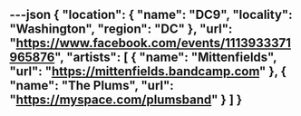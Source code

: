 ---json
{
  "location": {
    "name": "DC9",
    "locality": "Washington",
    "region": "DC"
  },
  "url": "https://www.facebook.com/events/1113933371965876",
  "artists": [
    {
      "name": "Mittenfields",
      "url": "https://mittenfields.bandcamp.com"
    },
    {
      "name": "The Plums",
      "url": "https://myspace.com/plumsband"
    }
  ]
}
---
